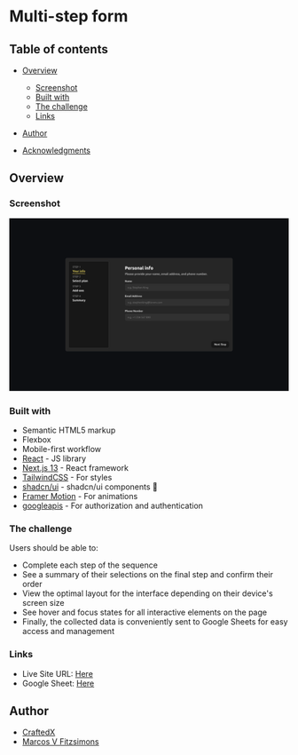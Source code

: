 # Multi-step form

## Table of contents

- [Overview](#overview)

  - [Screenshot](#screenshot)
  - [Built with](#built-with)
  - [The challenge](#the-challenge)
  - [Links](#links)

- [Author](#author)
- [Acknowledgments](#acknowledgments)

## Overview

### Screenshot

![Screenshot of the multi-step form](./public/assets/screenshot-form.webp)

### Built with

- Semantic HTML5 markup
- Flexbox
- Mobile-first workflow
- [React](https://reactjs.org/) - JS library
- [Next.js 13](https://beta.nextjs.org/docs) - React framework
- [TailwindCSS](https://tailwindcss.com/) - For styles
- [shadcn/ui](https://ui.shadcn.com/) - shadcn/ui components :rocket:
- [Framer Motion](https://www.framer.com/motion/) - For animations
- [googleapis](https://www.npmjs.com/package/googleapis) - For authorization and authentication

### The challenge

Users should be able to:

- Complete each step of the sequence
- See a summary of their selections on the final step and confirm their order
- View the optimal layout for the interface depending on their device's screen size
- See hover and focus states for all interactive elements on the page
- Finally, the collected data is conveniently sent to Google Sheets for easy access and management

### Links

- Live Site URL: [Here](https://multi-steps-form-flame.vercel.app/)
- Google Sheet: [Here](https://docs.google.com/spreadsheets/d/1nY3yq3fNXGjKXSacbiURAjWubsdGV_kh8b5pvzFrbek/edit?usp=sharing)

## Author

- [CraftedX](https://devdzportfolio.vercel.app/)
- [Marcos V Fitzsimons](https://marcosfitzsimons.com.ar/)
